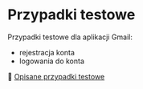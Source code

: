 # Przypadki testowe

Przypadki testowe dla aplikacji Gmail:
  * rejestracja konta
  * logowania do konta

🔗 [Opisane przypadki testowe](https://docs.google.com/spreadsheets/d/1ScGcodR5SV2R7FsT4FUdQr5OCY8RnM1z/edit?usp=sharing&ouid=115340573300953817717&rtpof=true&sd=true)
